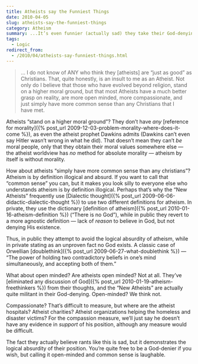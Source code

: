```yaml
---
title: Atheists say the Funniest Things
date: 2010-04-05
slug: atheists-say-the-funniest-things
category: Atheism
summary: ...It’s even funnier (actually sad) they take their God-denying rants *seriously*.
tags: 
  - Logic
redirect_from:
  - /2010/04/atheists-say-funniest-things.html
---
```




<blockquote cite="http://kingdominsight.ning.com/forum/topics/lifewith-or-wo-god-does-it?commentId=2691844:Comment:35144">
<p>… I do not know of ANY who think they [atheists] are “just as good” as Christians. That, quite honestly, is an insult to me as an Atheist. Not only do I believe that those who have evolved beyond religion, stand on a higher moral ground, but that most Atheists have a much better grasp on reality, are more open minded, more compassionate, and just simply have more common sense than any Christians that I have met.</p>
</blockquote>

Atheists “stand on a higher moral ground”? They don’t have *any*
[reference for morality]({% post_url 2009-12-03-problem-morality-where-does-it-come %}),
as even the atheist prophet Dawkins admits (Dawkins can’t even say
Hitler wasn’t wrong in what he did). That doesn’t mean they can’t *be*
moral people, only that they obtain their moral values somewhere else —
the atheist worldview has *no* method for absolute morality — atheism by
itself is without morality.

How about atheists “simply have more common sense than any christians”?
Atheism is by definition illogical and absurd. If you want to call that
“common sense” you can, but it makes you look silly to everyone else who
understands atheism is by definition illogical. Perhaps that’s why
the “New Atheists” frequently use [Dialectic thought]({% post_url 2009-06-06-didactic-dialectic-thought %})
to use two different definitions for atheism. In private, they use the
dictionary [definition of atheism]({% post_url 2010-01-16-atheism-definition %}) (“There is no God”), while in public they revert to a more agnostic definition — lack
of *reason* to believe in God, but not denying His existence.

Thus, in public they attempt to avoid the logical absurdity of atheism,
while in private stating as an unproven fact no God exists. A classic
case of Orwellian
[doublethink]({% post_url 2009-06-27-what-doublethink %})
— “The power of holding two contradictory beliefs in one’s mind
simultaneously, and accepting both of them.”

What about open minded? Are atheists open minded? Not at all. They’ve
[eliminated any discussion of God]({% post_url 2010-01-19-atheism-freethinkers %}) from their thoughts,
and the “New Atheists” are actually quite militant in their God-denying.
Open-minded? We think not.

Compassionate? That’s difficult to measure, but where are the atheist
hospitals? Atheist charities? Atheist organizations helping the homeless
and disaster victims? For the compassion measure, we’ll just say he
doesn’t have any evidence in *support* of his position, although any
measure would be difficult.

The fact they actually believe rants like this is sad, but it
demonstrates the logical absurdity of their position. You’re quite free
to be a God-denier if you wish, but calling it open-minded and common
sense is laughable.
